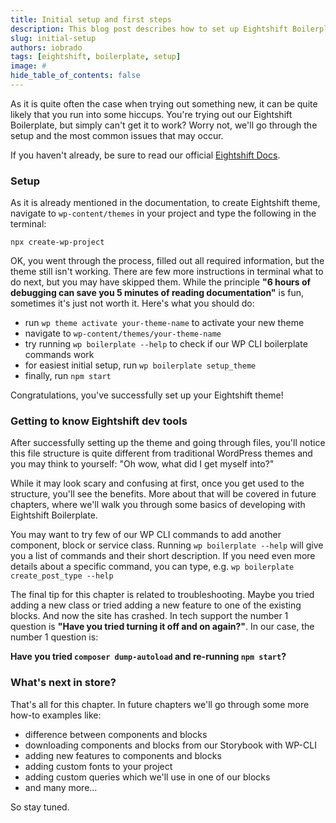 ```yaml
---
title: Initial setup and first steps
description: This blog post describes how to set up Eightshift Boilerplate theme, and covers some of the most common issues that may occur
slug: initial-setup
authors: iobrado
tags: [eightshift, boilerplate, setup]
image: #
hide_table_of_contents: false
---
```

As it is quite often the case when trying out something new, it can be quite likely that you run into some hiccups. You're trying out our Eightshift Boilerplate, but simply can't get it to work? Worry not, we'll go through the setup and the most common issues that may occur.

<!--truncate-->
If you haven't already, be sure to read our official [Eightshift Docs](https://infinum.github.io/eightshift-docs/docs/welcome).

### Setup

As it is already mentioned in the documentation, to create Eightshift theme, navigate to `wp-content/themes` in your project and type the following in the terminal:

`npx create-wp-project`

OK, you went through the process, filled out all required information, but the theme still isn't working. There are few more instructions in terminal what to do next, but you may have skipped them. While the principle **"6 hours of debugging can save you 5 minutes of reading documentation"** is fun, sometimes it's just not worth it. Here's what you should do:

- run `wp theme activate your-theme-name` to activate your new theme
- navigate to `wp-content/themes/your-theme-name`
- try running `wp boilerplate --help` to check if our WP CLI boilerplate commands work
- for easiest initial setup, run `wp boilerplate setup_theme`
- finally, run `npm start`

Congratulations, you've successfully set up your Eightshift theme!

### Getting to know Eightshift dev tools

After successfully setting up the theme and going through files, you'll notice this file structure is quite different from traditional WordPress themes and you may think to yourself: "Oh wow, what did I get myself into?"

While it may look scary and confusing at first, once you get used to the structure, you'll see the benefits. More about that will be covered in future chapters, where we'll walk you through some basics of developing with Eightshift Boilerplate.

You may want to try few of our WP CLI commands to add another component, block or service class. Running `wp boilerplate --help` will give you a list of commands and their short description. If you need even more details about a specific command, you can type, e.g. `wp boilerplate create_post_type --help`

The final tip for this chapter is related to troubleshooting. Maybe you tried adding a new class or tried adding a new feature to one of the existing blocks. And now the site has crashed. In tech support the number 1 question is **"Have you tried turning it off and on again?"**. In our case, the number 1 question is:

**Have you tried `composer dump-autoload` and re-running `npm start`?**

### What's next in store?

That's all for this chapter. In future chapters we'll go through some more how-to examples like:
- difference between components and blocks
- downloading components and blocks from our Storybook with WP-CLI
- adding new features to components and blocks
- adding custom fonts to your project
- adding custom queries which we'll use in one of our blocks
- and many more...

So stay tuned.

